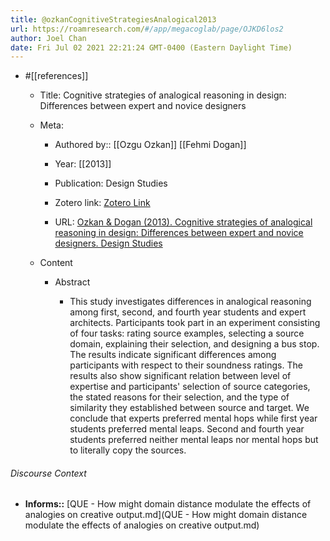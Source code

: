 ```yaml
---
title: @ozkanCognitiveStrategiesAnalogical2013
url: https://roamresearch.com/#/app/megacoglab/page/OJKD6los2
author: Joel Chan
date: Fri Jul 02 2021 22:21:24 GMT-0400 (Eastern Daylight Time)
---
```


- #[[references]]

    - Title: Cognitive strategies of analogical reasoning in design: Differences between expert and novice designers

    - Meta:

        - Authored by:: [[Ozgu Ozkan]] [[Fehmi Dogan]]

        - Year: [[2013]]

        - Publication: Design Studies

        - Zotero link: [Zotero Link](zotero://select/items/1_ZGQD2HQT)

        - URL: [Ozkan & Dogan (2013). Cognitive strategies of analogical reasoning in design: Differences between expert and novice designers. Design Studies](http://www.sciencedirect.com/science/article/pii/S0142694X12000932)

    - Content

        - Abstract

            - This study investigates differences in analogical reasoning among first, second, and fourth year students and expert architects. Participants took part in an experiment consisting of four tasks: rating source examples, selecting a source domain, explaining their selection, and designing a bus stop. The results indicate significant differences among participants with respect to their soundness ratings. The results also show significant relation between level of expertise and participants' selection of source categories, the stated reasons for their selection, and the type of similarity they established between source and target. We conclude that experts preferred mental hops while first year students preferred mental leaps. Second and fourth year students preferred neither mental leaps nor mental hops but to literally copy the sources.

###### Discourse Context

- **Informs::** [QUE - How might domain distance modulate the effects of analogies on creative output.md](QUE - How might domain distance modulate the effects of analogies on creative output.md)
